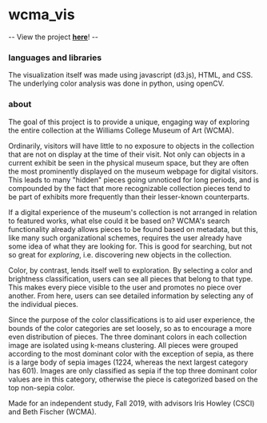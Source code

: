 # wcma_vis

-- View the project [**here**](https://michaela012.github.io/wcma_vis/final_vis/)! --

### languages and libraries
The visualization itself was made using javascript (d3.js), HTML, and CSS. The underlying color analysis was done in python, using openCV. 

### about
 The goal of this project is to provide a unique, engaging way of exploring the entire collection at the Williams College Museum of Art (WCMA). 

Ordinarily, visitors will have little to no exposure to objects in the collection that are not on display at the time of their visit. Not only can objects in a current exhibit be seen in the physical museum space, but they are often the most prominently displayed on the museum webpage for digital visitors. This leads to many "hidden" pieces going unnoticed for long periods, and is compounded by the fact that more recognizable collection pieces tend to be part of exhibits more frequently than their lesser-known counterparts.

If a digital experience of the museum's collection is not arranged in relation to featured works, what else could it be based on? WCMA's search functionality already allows pieces to be found based on metadata, but this, like many such organizational schemes, requires the user already have some idea of what they are looking for. This is good for searching, but not so great for *exploring*, i.e. discovering new objects in the collection. 

Color, by contrast, lends itself well to exploration. By selecting a color and brightness classification, users can see all pieces that belong to that type. This makes every piece visible to the user and promotes no piece over another. From here, users can see detailed information by selecting any of the individual pieces.

Since the purpose of the color classifications is to aid user experience, the bounds of the color categories are set loosely, so as to encourage a more even distribution of pieces. The three dominant colors in each collection image are isolated using k-means clustering. All pieces were grouped according to the most dominant color with the exception of sepia, as there is a large body of sepia images (1224, whereas the next largest category has 601). Images are only classified as sepia if the top three dominant color values are in this category, otherwise the piece is categorized based on the top non-sepia color. 


Made for an independent study, Fall 2019, with advisors Iris Howley (CSCI) and Beth Fischer (WCMA).
